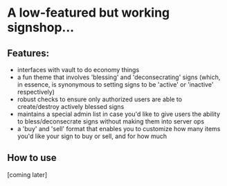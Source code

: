 # A low-featured but working signshop...

## Features:
* interfaces with vault to do economy things
* a fun theme that involves 'blessing' and 'deconsecrating' signs (which, in essence, is synonymous to setting signs to be 'active' or 'inactive' respectively)
* robust checks to ensure only authorized users are able to create/destroy actively blessed signs
* maintains a special admin list in case you'd like to give users the ability to bless/deconsecrate signs without making them into server ops
* a 'buy' and 'sell' format that enables you to customize how many items you'd like your sign to buy or sell, and for how much


## How to use

[coming later]
